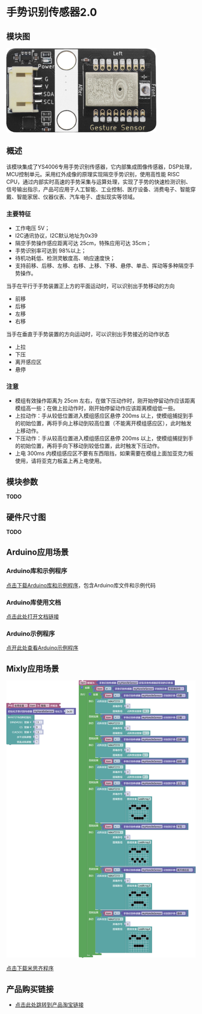 # 手势识别传感器2.0

## 模块图

![picture](gesture_recognizer/gesture_recognizer.png)

## 概述

该模块集成了YS4006专用手势识别传感器，它内部集成图像传感器，DSP处理，MCU控制单元。采用红外成像的原理实现隔空手势识别，使用高性能 RISC CPU，通过内部实时高速的手势采集与运算处理，实现了手势的快速检测识别、信号输出指示，产品可应用于人工智能、工业控制、医疗设备、消费电子、智能穿戴、智能家居、仪器仪表、汽车电子、虚拟现实等领域。

### 主要特征

- 工作电压 5V；
- I2C通讯协议，I2C默认地址为0x39
- 隔空手势操作感应距离可达 25cm，特殊应用可达 35cm；
- 手势识别率可达到 98%以上；
- 待机功耗低、检测灵敏度高、响应速度快；
- 支持前移、后移、左移、右移、上移、下移、悬停、单击、挥动等多种隔空手势操作。

当手在平行于手势装置正上方的平面运动时，可以识别出手势移动的方向

- 前移
- 后移
- 左移
- 右移

当手在垂直于手势装置的方向运动时，可以识别出手势接近的动作状态

- 上拉
- 下压
- 离开感应区
- 悬停

### **注意**

- 模组有效操作距离为 25cm 左右，在做下压动作时，刚开始停留动作应该距离模组高一些；在做上拉动作时，刚开始停留动作应该距离模组低一些。
- 上拉动作：手从较低位置进入模组感应区悬停 200ms 以上，使模组捕捉到手的初始位置，再将手向上移动到较高位置（不能离开模组感应区），此时触发上移动作。
- 下压动作：手从较高位置进入模组感应区悬停 200ms 以上，使模组捕捉到手的初始位置，再将手向下移动到较低位置，此时触发下压动作。
- 上电 300ms 内模组感应区不要有东西阻挡，如果需要在模组上面加亚克力板使用，请将亚克力板盖上再上电使用。

## 模块参数

**TODO**

## 硬件尺寸图

**TODO**

## Arduino应用场景

### Arduino库和示例程序

[点击下载Arduino库和示例程序](https://github.com/emakefun-arduino-library/emakefun_gesture_recognizer/archive/refs/tags/latest.zip)，包含Arduino库文件和示例代码

### Arduino库使用文档

[点击此处打开文档链接](https://emakefun-arduino-library.github.io/emakefun_gesture_recognizer/class_gesture_recognizer.html)

### Arduino示例程序

[点开此处查看Arduino示例程序](https://emakefun-arduino-library.github.io/emakefun_gesture_recognizer/get_gesture_8ino-example.html)

## Mixly应用场景

![gesture_recognizer_8_8_matrix_mixly](gesture_recognizer/gesture_recognizer_8_8_matrix_mixly.png)

[点击下载米思齐程序](gesture_recognizer/gesture_recognizer_8_8_matrix_mixly.zip)

## 产品购买链接

- [点击此处跳转到产品淘宝链接](https://item.taobao.com/item.htm?spm=a1z10.5-c-s.w4002-21556097795.18.6e82cf7fTuvA6J&id=726583339665)
